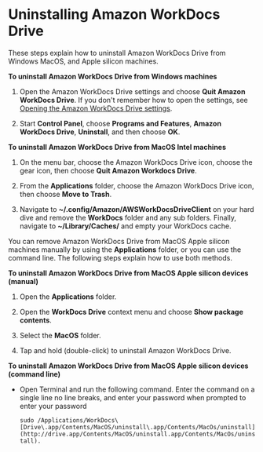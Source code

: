 # Uninstalling Amazon WorkDocs Drive<a name="uninstall"></a>

These steps explain how to uninstall Amazon WorkDocs Drive from Windows MacOS, and Apple silicon machines\. 

**To uninstall Amazon WorkDocs Drive from Windows machines**

1. Open the Amazon WorkDocs Drive settings and choose **Quit Amazon WorkDocs Drive**\. If you don't remember how to open the settings, see [Opening the Amazon WorkDocs Drive settings](open-wdd-settings.md)\.

1. Start **Control Panel**, choose **Programs and Features**, **Amazon WorkDocs Drive**, **Uninstall**, and then choose **OK**\.

**To uninstall Amazon WorkDocs Drive from MacOS Intel machines**

1. On the menu bar, choose the Amazon WorkDocs Drive icon, choose the gear icon, then choose **Quit Amazon Workdocs Drive**\.

1. From the **Applications** folder, choose the Amazon WorkDocs Drive icon, then choose **Move to Trash**\. 

1. Navigate to **\~/\.config/Amazon/AWSWorkDocsDriveClient** on your hard dive and remove the **WorkDocs** folder and any sub folders\. Finally, navigate to **\~/Library/Caches/** and empty your WorkDocs cache\.

You can remove Amazon WorkDocs Drive from MacOS Apple silicon machines manually by using the **Applications** folder, or you can use the command line\. The following steps explain how to use both methods\.

**To uninstall Amazon WorkDocs Drive from MacOS Apple silicon devices \(manual\)**

1. Open the **Applications** folder\.

1. Open the **WorkDocs Drive** context menu and choose **Show package contents**\.

1. Select the **MacOS** folder\.

1. Tap and hold \(double\-click\) to uninstall Amazon WorkDocs Drive\.

**To uninstall Amazon WorkDocs Drive from MacOS Apple silicon devices \(command line\)**
+ Open Terminal and run the following command\. Enter the command on a single line no line breaks, and enter your password when prompted to enter your password

  `sudo /Applications/WorkDocs\[Drive\.app/Contents/MacOS/uninstall\.app/Contents/MacOs/uninstall](http://drive.app/Contents/MacOS/uninstall.app/Contents/MacOs/uninstall).`